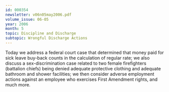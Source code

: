 ```yaml
---
id: 000354
newsletter: v06n05may2006.pdf
volume_issue: 06-05
year: 2006
month: 5
topic: Discipline and Discharge
subtopic: Wrongful Discharge Actions
---
```


Today we address a federal court case that determined that money paid for sick leave buy-back counts in the calculation of regular rate; we also discuss a sex-discrimination case related to  two female firefighters (battalion chiefs) being denied adequate protective clothing and adequate bathroom and shower facilities; we then consider adverse employment actions against
an employee who exercises First Amendment rights, and much more.